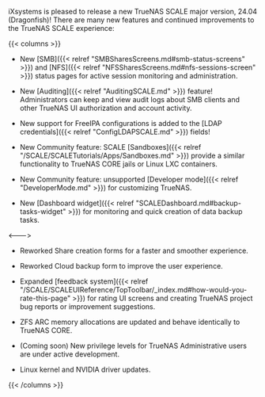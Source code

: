 &NewLine;

iXsystems is pleased to release a new TrueNAS SCALE major version, 24.04 (Dragonfish)!
There are many new features and continued improvements to the TrueNAS SCALE experience:

{{< columns >}}

* New [SMB]({{< relref "SMBSharesScreens.md#smb-status-screens" >}}) and [NFS]({{< relref "NFSSharesScreens.md#nfs-sessions-screen" >}}) status pages for active session monitoring and administration.

* New [Auditing]({{< relref "AuditingSCALE.md" >}}) feature! Administrators can keep and view audit logs about SMB clients and other TrueNAS UI authorization and account activity.

* New support for FreeIPA configurations is added to the [LDAP credentials]({{< relref "ConfigLDAPSCALE.md" >}}) fields!

* New Community feature: SCALE [Sandboxes]({{< relref "/SCALE/SCALETutorials/Apps/Sandboxes.md" >}}) provide a similar functionality to TrueNAS CORE jails or Linux LXC containers.

* New Community feature: unsupported [Developer mode]({{< relref "DeveloperMode.md" >}}) for customizing TrueNAS.

* New [Dashboard widget]({{< relref "SCALEDashboard.md#backup-tasks-widget" >}}) for monitoring and quick creation of data backup tasks.

<!-- Commenting out Syncthing Migration Content until Enterprise app updated. Expected before RC.1 or .0. Keyword: SyncDraft  -->
<!-- Remove comments and fix relref link below when ready to make live -->
<!-- 
* Third-Party SMB Data Migration relref "DataMigrationSyncthing.md" from external sources
-->
<--->
* Reworked Share creation forms for a faster and smoother experience.

* Reworked Cloud backup form to improve the user experience.

* Expanded [feedback system]({{< relref "/SCALE/SCALEUIReference/TopToolbar/_index.md#how-would-you-rate-this-page" >}}) for rating UI screens and creating TrueNAS project bug reports or improvement suggestions.

* ZFS ARC memory allocations are updated and behave identically to TrueNAS CORE.

* (Coming soon) New privilege levels for TrueNAS Administrative users are under active development.

* Linux kernel and NVIDIA driver updates.

{{< /columns >}}
